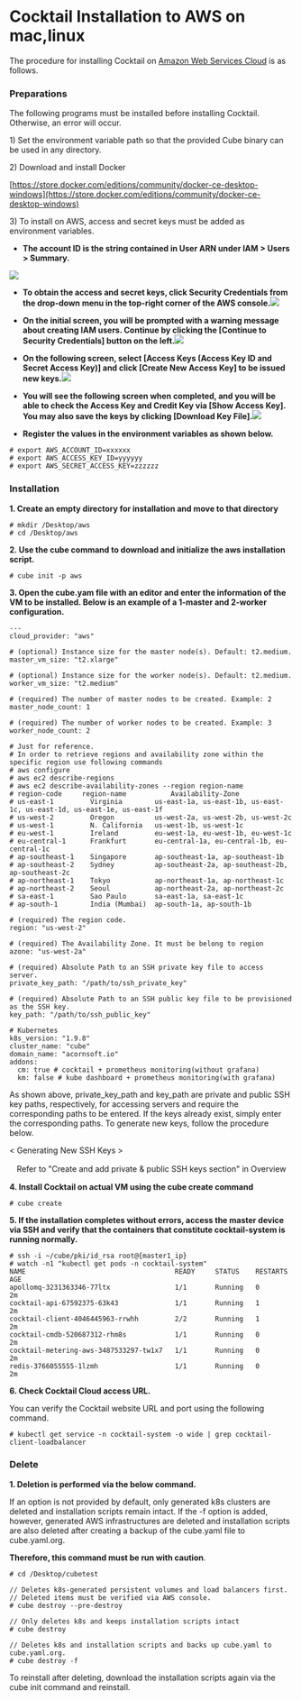 # Cocktail Installation to AWS on mac,linux

The procedure for installing Cocktail on [Amazon Web Services Cloud](https://aws.amazon.com/free/) is as follows.

### **Preparations**

The following programs must be installed before installing Cocktail. Otherwise, an error will occur.

1\) Set the environment variable path so that the provided Cube binary can be used in any directory.

2\) Download and install Docker

[https://store.docker.com/editions/community/docker-ce-desktop-windows](https://store.docker.com/editions/community/docker-ce-desktop-windows)

3\) To install on AWS, access and secret keys must be added as environment variables.

* **The account ID is the string contained in User ARN under IAM &gt; Users &gt; Summary.**

![](/assets/AccountId.png)

* **To obtain the access and secret keys, click Security Credentials from the drop-down menu in the top-right corner of the AWS console.**![](/assets/aws-add.png)

* **On the initial screen, you will be prompted with a warning message about creating IAM users. Continue by clicking the \[Continue to Security Credentials\] button on the left.**![](/assets/aws-add1.png)

* **On the following screen, select \[Access Keys \(Access Key ID and Secret Access Key\)\] and click \[Create New Access Key\] to be issued new keys.**![](/assets/aws-add2.png)

* **You will see the following screen when completed, and you will be able to check the Access Key and Credit Key via \[Show Access Key\]. You may also save the keys by clicking \[Download Key File\].**![](/assets/aws-add4.png)

* **Register the values in the environment variables as shown below.**

```
# export AWS_ACCOUNT_ID=xxxxxx
# export AWS_ACCESS_KEY_ID=yyyyyy
# export AWS_SECRET_ACCESS_KEY=zzzzzz
```

### Installation

**1. Create an empty directory for installation and move to that directory**

```
# mkdir /Desktop/aws
# cd /Desktop/aws
```

**2. Use the cube command to download and initialize the aws installation script.**

```
# cube init -p aws
```

**3. Open the cube.yam file with an editor and enter the information of the VM to be installed. Below is an example of a 1-master and 2-worker configuration.**

```
---
cloud_provider: "aws"

# (optional) Instance size for the master node(s). Default: t2.medium.
master_vm_size: "t2.xlarge"

# (optional) Instance size for the worker node(s). Default: t2.medium.
worker_vm_size: "t2.medium"

# (required) The number of master nodes to be created. Example: 2
master_node_count: 1

# (required) The number of worker nodes to be created. Example: 3
worker_node_count: 2

# Just for reference.
# In order to retrieve regions and availability zone within the specific region use following commands
# aws configure
# aws ec2 describe-regions
# aws ec2 describe-availability-zones --region region-name
# region-code     region-name           Availability-Zone
# us-east-1         Virginia        us-east-1a, us-east-1b, us-east-1c, us-east-1d, us-east-1e, us-east-1f
# us-west-2         Oregon          us-west-2a, us-west-2b, us-west-2c
# us-west-1         N. California   us-west-1b, us-west-1c
# eu-west-1         Ireland         eu-west-1a, eu-west-1b, eu-west-1c
# eu-central-1      Frankfurt       eu-central-1a, eu-central-1b, eu-central-1c
# ap-southeast-1    Singapore       ap-southeast-1a, ap-southeast-1b
# ap-southeast-2    Sydney          ap-southeast-2a, ap-southeast-2b, ap-southeast-2c
# ap-northeast-1    Tokyo           ap-northeast-1a, ap-northeast-1c
# ap-northeast-2    Seoul           ap-northeast-2a, ap-northeast-2c
# sa-east-1         Sao Paulo       sa-east-1a, sa-east-1c
# ap-south-1        India (Mumbai)  ap-south-1a, ap-south-1b

# (required) The region code.
region: "us-west-2"

# (required) The Availability Zone. It must be belong to region
azone: "us-west-2a"

# (required) Absolute Path to an SSH private key file to access server.
private_key_path: "/path/to/ssh_private_key"

# (required) Absolute Path to an SSH public key file to be provisioned as the SSH key.
key_path: "/path/to/ssh_public_key"

# Kubernetes
k8s_version: "1.9.8"
cluster_name: "cube"
domain_name: "acornsoft.io"
addons:
  cm: true # cocktail + prometheus monitoring(without grafana)
  km: false # kube dashboard + prometheus monitoring(with grafana)
```

As shown above, private\_key\_path and key\_path are private and public SSH key paths, respectively, for accessing servers and require the corresponding paths to be entered. If the keys already exist, simply enter the corresponding paths. To generate new keys, follow the procedure below.

&lt; Generating New SSH Keys &gt;

ㅤRefer to "Create and add private & public SSH keys section"
in Overview

**4. Install Cocktail on actual VM using the cube create command**

```
# cube create
```

**5. If the installation completes without errors, access the master device via SSH and verify that the containers that constitute cocktail-system is running normally.**

```
# ssh -i ~/cube/pki/id_rsa root@{master1_ip}
# watch -n1 "kubectl get pods -n cocktail-system"
NAME                                     READY     STATUS    RESTARTS   AGE
apollomq-3231363346-77ltx                1/1       Running   0          2m
cocktail-api-67592375-63k43              1/1       Running   1          2m
cocktail-client-4046445963-rrwhh         2/2       Running   1          2m
cocktail-cmdb-520687312-rhm8s            1/1       Running   0          2m
cocktail-metering-aws-3487533297-tw1x7   1/1       Running   0          2m
redis-3766055555-1lzmh                   1/1       Running   0          2m
```

**6. Check Cocktail Cloud access URL.**

You can verify the Cocktail website URL and port using the following command.

```
# kubectl get service -n cocktail-system -o wide | grep cocktail-client-loadbalancer
```

### **Delete**

**1. Deletion is performed via the below command.**

If an option is not provided by default, only generated k8s clusters are deleted and installation scripts remain intact. If the -f option is added, however, generated AWS infrastructures are deleted and installation scripts are also deleted after creating a backup of the cube.yaml file to cube.yaml.org.

**Therefore, this command must be run with caution**.

```
# cd /Desktop/cubetest

// Deletes k8s-generated persistent volumes and load balancers first. 
// Deleted items must be verified via AWS console.  
# cube destroy --pre-destroy

// Only deletes k8s and keeps installation scripts intact 
# cube destroy

// Deletes k8s and installation scripts and backs up cube.yaml to cube.yaml.org. 
# cube destroy -f
```

To reinstall after deleting, download the installation scripts again via the cube init command and reinstall.

